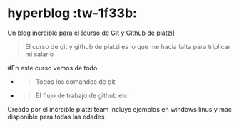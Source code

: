 # hyperblog :tw-1f33b:
Un blog increible para el [[curso de Git y Github de platzi](https://platzi.com/clases/1557-git-github/19977-readmemd-es-una-excelente-practica/ "curso de Git y Github de platzi")]
> El curso de git y github de platzi es lo que me hacia falta para triplicar mi salario

#En este curso vemos de todo:
- > Todos los comandos de git
- > El flujo de trabajo de github etc

Creado por el increible platzi team
incluye ejemplos en windows linus y mac
disponible para todas las edades